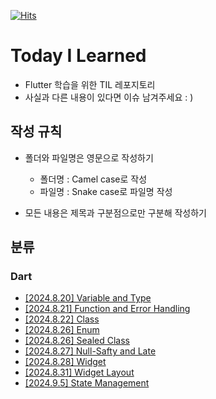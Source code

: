 [![Hits](https://hits.seeyoufarm.com/api/count/incr/badge.svg?url=https%3A%2F%2Fgithub.com%2F9oHigh%2Fusket.Flutter-TIL&count_bg=%2379C83D&title_bg=%23555555&icon=&icon_color=%23E7E7E7&title=hits&edge_flat=false)](https://hits.seeyoufarm.com)
# Today I Learned
* Flutter 학습을 위한 TIL 레포지토리
* 사실과 다른 내용이 있다면 이슈 남겨주세요 : )

## 작성 규칙
* 폴더와 파일명은 영문으로 작성하기
  * 폴더명 : Camel case로 작성
  * 파일명 : Snake case로 파일명 작성

* 모든 내용은 제목과 구분점으로만 구분해 작성하기

## 분류

### Dart
* [[2024.8.20] Variable and Type](https://github.com/9oHigh/usket.Flutter-TIL/blob/main/Dart/variable_and_type.md)
* [[2024.8.21] Function and Error Handling](https://github.com/9oHigh/usket.Flutter-TIL/blob/main/Dart/function_and_error_handling.md)
* [[2024.8.22] Class](https://github.com/9oHigh/usket.Flutter-TIL/blob/main/Dart/class.md)
* [[2024.8.26] Enum](https://github.com/9oHigh/usket.Flutter-TIL/blob/main/Dart/enum.md)
* [[2024.8.26] Sealed Class](https://github.com/9oHigh/usket.Flutter-TIL/blob/main/Dart/enum.md)
* [[2024.8.27] Null-Safty and Late](https://github.com/9oHigh/usket.Flutter-TIL/blob/main/Dart/null_safety_and_late.md)
* [[2024.8.28] Widget](https://github.com/9oHigh/usket.Flutter-TIL/blob/main/widget/widget.md)
* [[2024.8.31] Widget Layout](https://github.com/9oHigh/usket.Flutter-TIL/blob/main/widget/widget_layout.md)
* [[2024.9.5] State Management](https://github.com/9oHigh/usket.Flutter-TIL/blob/main/widget/state_management.md)